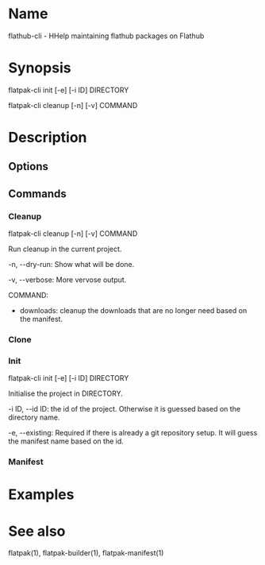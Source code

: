 # Name

flathub-cli - HHelp maintaining flathub packages on Flathub

# Synopsis

flatpak-cli init [-e] [-i ID] DIRECTORY

flatpak-cli cleanup [-n] [-v] COMMAND

# Description

## Options

## Commands

### Cleanup

flatpak-cli cleanup [-n] [-v] COMMAND

Run cleanup in the current project.

\-n, --dry-run: Show what will be done.

\-v, --verbose: More vervose output.

COMMAND:

- downloads: cleanup the downloads that are no longer need based on
the manifest.


### Clone

### Init

flatpak-cli init [-e] [-i ID] DIRECTORY

Initialise the project in DIRECTORY.

\-i ID, --id ID: the id of the project. Otherwise it is guessed based
on the directory name.

\-e, --existing: Required if there is already a git repository
setup. It will guess the manifest name based on the id.

### Manifest

# Examples

# See also

flatpak(1), flatpak-builder(1), flatpak-manifest(1)
